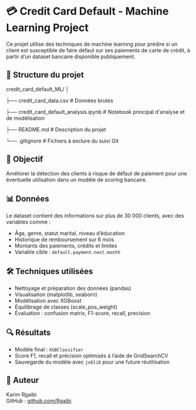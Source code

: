 # 💳 Credit Card Default - Machine Learning Project

Ce projet utilise des techniques de machine learning pour prédire si un client est susceptible de faire défaut sur ses paiements de carte de crédit, à partir d’un dataset bancaire disponible publiquement.

## 📁 Structure du projet

credit_card_default_ML/
│

├── credit_card_data.csv # Données brutes

├── credit_card_default_analysis.ipynb # Notebook principal d'analyse et de modélisation

├── README.md # Description du projet

└── .gitignore # Fichiers à exclure du suivi Git


## 🎯 Objectif

Améliorer la détection des clients à risque de défaut de paiement pour une éventuelle utilisation dans un modèle de scoring bancaire.

## 📊 Données

Le dataset contient des informations sur plus de 30 000 clients, avec des variables comme :
- Âge, genre, statut marital, niveau d’éducation
- Historique de remboursement sur 6 mois
- Montants des paiements, crédits et limites
- Variable cible : `default.payment.next.month`

## 🛠️ Techniques utilisées

- Nettoyage et préparation des données (pandas)
- Visualisation (matplotlib, seaborn)
- Modélisation avec XGBoost
- Équilibrage de classes (scale_pos_weight)
- Évaluation : confusion matrix, F1-score, recall, precision

## 🔍 Résultats

- Modèle final : `XGBClassifier`
- Score F1, recall et précision optimisés à l’aide de GridSearchCV
- Sauvegarde du modèle avec `joblib` pour une future réutilisation

## 👤 Auteur

Karim Rgaibi  
GitHub : [github.com/Rgaibi](https://github.com/Rgaibi)



